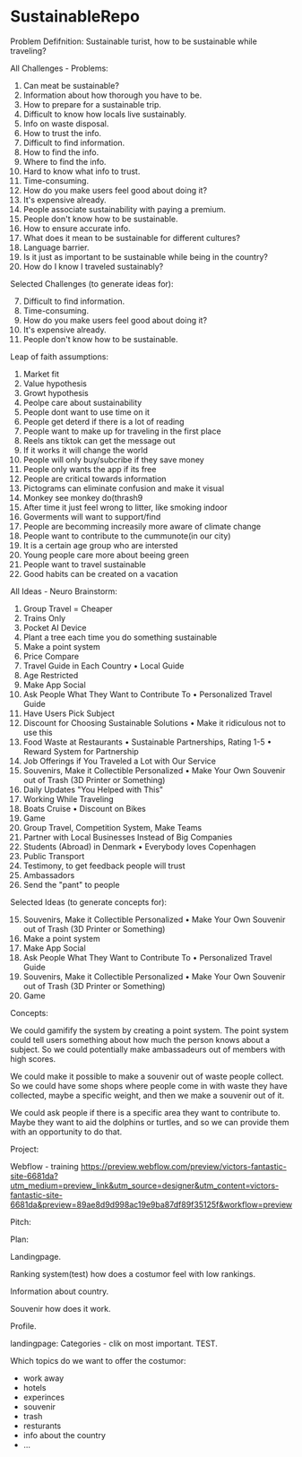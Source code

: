 # SustainableRepo

Problem Defifnition:
Sustainable turist, how to be sustainable while traveling?


All Challenges - Problems:
1. Can meat be sustainable?
2. Information about how thorough you have to be.
3. How to prepare for a sustainable trip.
4. Difficult to know how locals live sustainably.
5. Info on waste disposal.
6. How to trust the info.
7. Difficult to find information.
8. How to find the info.
9. Where to find the info.
10. Hard to know what info to trust.
11. Time-consuming.
12. How do you make users feel good about doing it?
13. It's expensive already.
14. People associate sustainability with paying a premium.
15. People don't know how to be sustainable.
16. How to ensure accurate info.
17. What does it mean to be sustainable for different cultures?
18. Language barrier.
19. Is it just as important to be sustainable while being in the country?
20. How do I know I traveled sustainably?


Selected Challenges (to generate ideas for):

7. Difficult to find information.
11. Time-consuming. 
12. How do you make users feel good about doing it?
13. It's expensive already.
15. People don't know how to be sustainable.


Leap of faith assumptions:
1. Market fit 
2. Value hypothesis 
3. Growt hypothesis
4. Peolpe care about sustainability 
5. People dont want to use time on it
6. People get deterd if there is a lot of reading 
7. People want to make up for traveling in the first place 
8. Reels ans tiktok can get the message out 
9. If it works it will change the world 
10. People will only buy/subcribe if they save money 
11. People only wants the app if its free 
12. People are critical towards information 
13. Pictograms can eliminate confusion and make it visual 
14. Monkey see monkey do(thrash9
15. After time it just feel wrong to litter, like smoking indoor
16. Goverments will want to support/find
17. People are becomming increasily more aware of climate change 
18. People want to contribute to the cummunote(in our city) 
19. It is a certain age group who are intersted 
20. Young people care more about beeing green
21. People want to travel sustainable 
22. Good habits can be created on a vacation


All Ideas - Neuro Brainstorm: 
1. Group Travel = Cheaper
2. Trains Only
3. Pocket AI Device
4. Plant a tree each time you do something sustainable
5. Make a point system
6. Price Compare
7. Travel Guide in Each Country
	• Local Guide
8. Age Restricted
9. Make App Social
10. Ask People What They Want to Contribute To
	• Personalized Travel Guide
11. Have Users Pick Subject
12. Discount for Choosing Sustainable Solutions
	• Make it ridiculous not to use this
13. Food Waste at Restaurants
	• Sustainable Partnerships, Rating 1-5
	• Reward System for Partnership
14. Job Offerings if You Traveled a Lot with Our Service
15. Souvenirs, Make it Collectible Personalized
	• Make Your Own Souvenir out of Trash (3D Printer or Something)
16. Daily Updates "You Helped with This"
17. Working While Traveling
18. Boats Cruise
	• Discount on Bikes
19. Game
20. Group Travel, Competition System, Make Teams
21. Partner with Local Businesses Instead of Big Companies
22. Students (Abroad) in Denmark
	• Everybody loves Copenhagen
23. Public Transport
24. Testimony, to get feedback people will trust
25. Ambassadors
26. Send the "pant" to people

Selected Ideas (to generate concepts for):

15. Souvenirs, Make it Collectible Personalized
	• Make Your Own Souvenir out of Trash (3D Printer or Something)
5. Make a point system
9. Make App Social
10. Ask People What They Want to Contribute To
	• Personalized Travel Guide
15. Souvenirs, Make it Collectible Personalized
	• Make Your Own Souvenir out of Trash (3D Printer or Something)
19. Game

Concepts: 

We could gamifify the system by creating a point system. The point system could tell users something about
how much the person knows about a subject. So we could potentially make ambassadeurs out of members with 
high scores. 

We could make it possible to make a souvenir out of waste people collect. So we could have some shops where 
people come in with waste they have collected, maybe a specific weight, and then we make a souvenir out of it. 

We could ask people if there is a specific area they want to contribute to. Maybe they want to aid the dolphins or 
turtles, and so we can provide them with an opportunity to do that. 

Project:

Webflow - training 
https://preview.webflow.com/preview/victors-fantastic-site-6681da?utm_medium=preview_link&utm_source=designer&utm_content=victors-fantastic-site-6681da&preview=89ae8d9d998ac19e9ba87df89f35125f&workflow=preview

Pitch:


Plan: 

Landingpage.

Ranking system(test) how does a costumor feel with low rankings.

Information about country.

Souvenir how does it work.

Profile.

landingpage: Categories - clik on most important. TEST.

Which topics do we want to offer the costumor:
- work away
- hotels
- experinces
- souvenir
- trash
- resturants
- info about the country
- ... 














